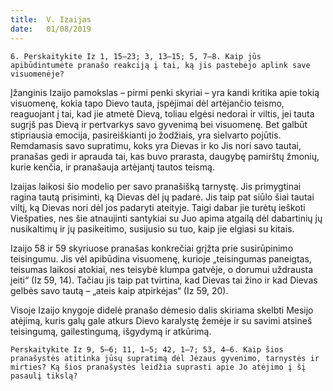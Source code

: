 ```yaml
---
title:  V. Izaijas
date:   01/08/2019
---
```


`6. Perskaitykite Iz 1, 15–23; 3, 13–15; 5, 7–8. Kaip jūs apibūdintumėte pranašo reakciją į tai, ką jis pastebėjo aplink save visuomenėje?`

Įžanginis Izaijo pamokslas – pirmi penki skyriai – yra kandi kritika apie tokią visuomenę, kokia tapo Dievo tauta, įspėjimai dėl artėjančio teismo, reaguojant į tai, kad jie atmetė Dievą, toliau elgėsi nedorai ir viltis, jei tauta sugrįš pas Dievą ir pertvarkys savo gyvenimą bei visuomenę. Bet galbūt stipriausia emocija, pasireiškianti jo žodžiais, yra sielvarto pojūtis. Remdamasis savo supratimu, koks yra Dievas ir ko Jis nori savo tautai, pranašas gedi ir aprauda tai, kas buvo prarasta, daugybę pamirštų žmonių, kurie kenčia, ir pranašauja artėjantį tautos teismą.

Izaijas laikosi šio modelio per savo pranašišką tarnystę. Jis primygtinai ragina tautą prisiminti, ką Dievas dėl jų padarė. Jis taip pat siūlo šiai tautai viltį, ką Dievas nori dėl jos padaryti ateityje. Taigi dabar jie turėtų ieškoti Viešpaties, nes šie atnaujinti santykiai su Juo apima atgailą dėl dabartinių jų nusikaltimų ir jų pasikeitimo, susijusio su tuo, kaip jie elgiasi su kitais.

Izaijo 58 ir 59 skyriuose pranašas konkrečiai grįžta prie susirūpinimo teisingumu. Jis vėl apibūdina visuomenę, kurioje „teisingumas paneigtas, teisumas laikosi atokiai, nes teisybė klumpa gatvėje, o dorumui uždrausta įeiti“ (Iz 59, 14). Tačiau jis taip pat tvirtina, kad Dievas tai žino ir kad Dievas gelbės savo tautą – „ateis kaip atpirkėjas“ (Iz 59, 20).

Visoje Izaijo knygoje didelė pranašo dėmesio dalis skiriama skelbti Mesijo atėjimą, kuris galų gale atkurs Dievo karalystę žemėje ir su savimi atsineš teisingumą, gailestingumą, išgydymą ir atkūrimą.

`Perskaitykite Iz 9, 5–6; 11, 1–5; 42, 1–7; 53, 4–6. Kaip šios pranašystės atitinka jūsų supratimą dėl Jėzaus gyvenimo, tarnystės ir mirties? Ką šios pranašystės leidžia suprasti apie Jo atėjimo į šį pasaulį tikslą?`
